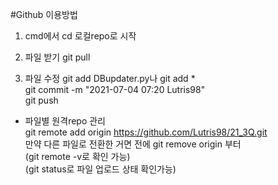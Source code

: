 #Github 이용방법

1. cmd에서 cd 로컬repo로 시작<br>

2. 파일 받기
git pull

3. 파일 수정
git add DBupdater.py나 git add *<br>
git commit -m "2021-07-04 07:20 Lutris98"<br>
git push<br>

+ 파일별 원격repo 관리<br>
git remote add origin https://github.com/Lutris98/21_3Q.git<br>
만약 다른 파일로 전환한 거면 전에 git remove origin 부터<br>
(git remote -v로 확인 가능)<br>
(git status로 파일 업로드 상태 확인가능)<br>
